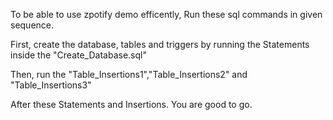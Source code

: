 To be able to use zpotify demo efficently,
Run these sql commands in given sequence.

First, create the database, tables and triggers by running the Statements 
inside the "Create_Database.sql" 


Then, run the "Table_Insertions1","Table_Insertions2" and "Table_Insertions3"

After these Statements and Insertions. You are good to go.
